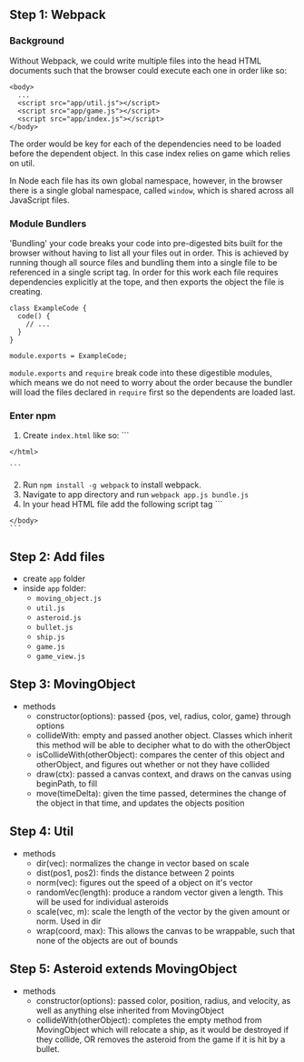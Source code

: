 ## Step 1: Webpack
### Background
Without Webpack, we could write multiple files into the head HTML documents such that the browser could execute each one in order like so:

```
<body>
  ...
  <script src="app/util.js"></script>
  <script src="app/game.js"></script>
  <script src="app/index.js"></script>
</body>

```
The order would be key for each of the dependencies need to be loaded before the dependent object. In this case index relies on game which relies on util.

In Node each file has its own global namespace, however, in the browser there is a single global namespace, called `window`, which is shared across all JavaScript files.

### Module Bundlers
'Bundling' your code breaks your code into pre-digested bits built for the browser without having to list all your files out in order. This is achieved by running though all source files and bundling them into a single file to be referenced in a single script tag. In order for this work each file requires dependencies explicitly at the tope, and then exports the object the file is creating.

```
class ExampleCode {
  code() {
    // ...
  }
}

module.exports = ExampleCode;
```

`module.exports` and `require` break code into these digestible modules, which means we do not need to worry about the order because the bundler will load the files declared in `require` first so the dependents are loaded last.

### Enter npm
  1. Create `index.html` like so:
    ```
    <html>
      <head>
        <meta charset="utf-8">
        <title>Asteroids</title>
      </head>
      <body>
      </body>
    </html>

    ```
  2. Run `npm install -g webpack` to install webpack.
  3. Navigate to app directory and run `webpack app.js bundle.js`
  4. In your head HTML file add the following script tag
    ```
    <body>
      <script src="dist/bundle.js"> </script>
    </body>
    ```

## Step 2: Add files
  * create `app` folder
  * inside `app` folder:
    * `moving_object.js`
    * `util.js`
    * `asteroid.js`
    * `bullet.js`
    * `ship.js`
    * `game.js`
    * `game_view.js`

## Step 3: MovingObject
  * methods
    * constructor(options): passed {pos, vel, radius, color, game} through options
    * collideWith: empty and passed another object. Classes which inherit this method will be able to decipher what to do with the otherObject
    * isCollideWith(otherObject): compares the center of this object and otherObject, and figures out whether or not they have collided
    * draw(ctx): passed a canvas context, and draws on the canvas using beginPath, to fill
    * move(timeDelta): given the time passed, determines the change of the object in that time, and updates the objects position

## Step 4: Util
  * methods
    * dir(vec): normalizes the change in vector based on scale
    * dist(pos1, pos2): finds the distance between 2 points
    * norm(vec): figures out the speed of a object on it's vector
    * randomVec(length): produce a random vector given a length. This will be used for individual asteroids
    * scale(vec, m): scale the length of the vector by the given amount or norm. Used in dir
    * wrap(coord, max): This allows the canvas to be wrappable, such that none of the objects are out of bounds

## Step 5: Asteroid extends MovingObject
  * methods
    * constructor(options): passed color, position, radius, and velocity, as well as anything else inherited from MovingObject
    * collideWith(otherObject): completes the empty method from MovingObject which will relocate a ship, as it would be destroyed if they collide, OR removes the asteroid from the game if it is hit by a bullet.
